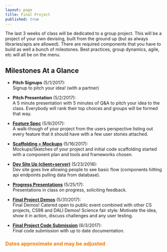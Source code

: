 ```yaml
---
layout: page
title: Final Project
published: true
---
```



The last 3 weeks of class will be dedicated to a group project.  This will be a project of your own devising, built from the ground up (but as always libraries/apis are allowed).  There are required components that you have to build as well a bunch of milestones. Best practices, group dynamics, agile, etc will all be on the menu.



## Milestones At a Glance

* **Pitch Signups** (5/1/2017):<br><!--7/21/2016-->
  Signup to pitch your idea! (with a partner)

* **Pitch Presentation** (5/2/2017):<br><!--7/28/2016-->
  A 5 minute presentation with 5 minutes of Q&A to pitch your idea to the class. Everybody will rank their top choices and groups will be formed that way.

* **[Feature Spec](feature-spec)** (5/9/2017):<br><!--8/9/2016-->
  A walk-though of your project from the users perspective listing out every feature that it should have with a few user stories attached.

* **[Scaffolding + Mockups](mockups)** (5/16/2017):<br><!--8/11/2016-->
  Mockups/Sketches of your project and initial code scaffolding started with a component plan and tools and frameworks chosen.

* **[Dev Site Up (client+server)](dev-site)** (5/23/2016):<br><!--8/16/2016-->
  Dev site goes live allowing people to see basic flow (components hitting api endpoints pulling data from database).

* **[Progress Presentations](progress)** (5/25/17):<br><!--8/18/2016-->
  Presentations in class on progress, soliciting feedback.

* **[Final Project Demos](final)** (5/31/2017):<br><!--8/24/2016-->
  Final Demos! Catered open to public event combined with other CS projects, CS98 and DALI Demos! Science fair style: Motivate the idea, show it in action, discuss challenges and any user testing.

* **[Final Project Code Submission](final-submission)** (6/3/2017):<br>
  Final code submission with up to date documentation.


### <span style="color: #F27D00">Dates approximate and may be adjusted</span> ##
